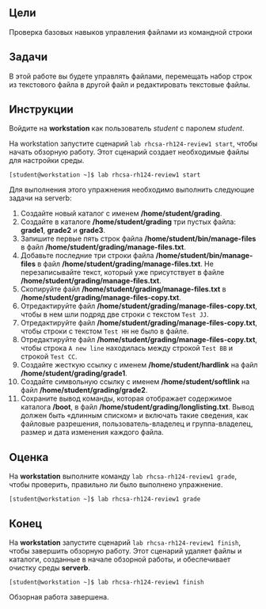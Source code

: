 ## Цели

Проверка базовых навыков управления файлами из командной строки

## Задачи

В этой работе вы будете управлять файлами, перемещать набор строк из текстового файла в другой файл и редактировать текстовые файлы.


## Инструкции

Войдите на **workstation** как пользователь *student* с паролем *student*.

На workstation запустите сценарий `lab rhcsa-rh124-review1 start`, чтобы начать обзорную работу. Этот сценарий создает необходимые файлы для настройки среды.

```
[student@workstation ~]$ lab rhcsa-rh124-review1 start
```


Для выполнения этого упражнения необходимо выполнить следующие задачи на serverb:

1.	Создайте новый каталог с именем **/home/student/grading**.
2.	Создайте в каталоге **/home/student/grading** три пустых файла: **grade1**, **grade2** и **grade3**.
3.	Запишите первые пять строк файла **/home/student/bin/manage-files** в файл **/home/student/grading/manage-files.txt**.
4.	Добавьте последние три строки файла **/home/student/bin/manage-files** в файл **/home/student/grading/manage-files.txt**. Не перезаписывайте текст, который уже присутствует в файле **/home/student/grading/manage-files.txt**.
5.	Скопируйте файл **/home/student/grading/manage-files.txt** в **/home/student/grading/manage-files-copy.txt**.
6.	Отредактируйте файл **/home/student/grading/manage-files-copy.txt**, чтобы в нем шли подряд две строки с текстом `Test JJ`.
7.	Отредактируйте файл **/home/student/grading/manage-files-copy.txt**, чтобы строки с текстом `Test HH` не было в файле.
8.	Отредактируйте файл **/home/student/grading/manage-files-copy.txt**, чтобы строка `A new line` находилась между строкой `Test BB` и строкой `Test CC`.
9.	Создайте жесткую ссылку с именем **/home/student/hardlink** на файл **/home/student/grading/grade1**.
10.	Создайте символьную ссылку с именем **/home/student/softlink** на файл **/home/student/grading/grade2**.
11.	Сохраните вывод команды, которая отображает содержимое каталога **/boot**, в файл **/home/student/grading/longlisting.txt**. Вывод должен быть «длинным списком» и включать такие сведения, как файловые разрешения, пользователь-владелец и группа-владелец, размер и дата изменения каждого файла.

## Оценка

На **workstation** выполните команду `lab rhcsa-rh124-review1 grade`, чтобы проверить, правильно ли было выполнено упражнение.

```
[student@workstation ~]$ lab rhcsa-rh124-review1 grade
```

## Конец

На **workstation** запустите сценарий `lab rhcsa-rh124-review1 finish`, чтобы завершить обзорную работу. Этот сценарий удаляет файлы и каталоги, созданные в начале обзорной работы, и обеспечивает очистку среды **serverb**.

```
[student@workstation ~]$ lab rhcsa-rh124-review1 finish
```

Обзорная работа завершена.